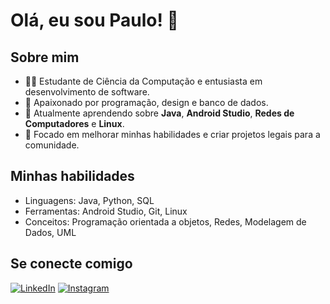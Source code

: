# Olá, eu sou Paulo! 👋

## Sobre mim
- 👨‍💻 Estudante de Ciência da Computação e entusiasta em desenvolvimento de software.
- 🚀 Apaixonado por programação, design e banco de dados.
- 🌱 Atualmente aprendendo sobre **Java**, **Android Studio**, **Redes de Computadores** e **Linux**.
- 🎯 Focado em melhorar minhas habilidades e criar projetos legais para a comunidade.

## Minhas habilidades
- Linguagens: Java, Python, SQL
- Ferramentas: Android Studio, Git, Linux
- Conceitos: Programação orientada a objetos, Redes, Modelagem de Dados, UML

## Se conecte comigo
[![LinkedIn](https://img.shields.io/badge/LinkedIn-0077B5?style=for-the-badge&logo=linkedin&logoColor=white)](https://www.linkedin.com/in/paulo-s%C3%A9rgio-237a972ba)
[![Instagram](https://img.shields.io/badge/Instagram-E4405F?style=for-the-badge&logo=instagram&logoColor=white)](https://www.instagram.com/sergiovz._?igsh=MWptc3FqYWY2M29pcQ==)
